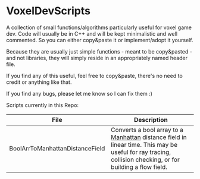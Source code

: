 # VoxelDevScripts
A collection of small functions/algorithms particularly useful for voxel game dev. Code will usually be in C++ and will be kept minimalistic and well commented. So you can either copy&paste it or implement/adopt it yourself. 

Because they are usually just simple functions - meant to be copy&pasted - and not libraries, they will simply reside in an appropriately named header file.

If you find any of this useful, feel free to copy&paste, there's no need to credit or anything like that. 

If you find any bugs, please let me know so I can fix them :)


Scripts currently in this Repo:

File|Description
----|-----------
BoolArrToManhattanDistanceField|Converts a bool array to a [Manhattan](https://en.wikipedia.org/wiki/Taxicab_geometry) distance field in linear time. This may be useful for ray tracing, collision checking, or for building a flow field.
